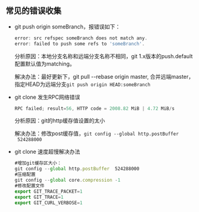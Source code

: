 ## 常见的错误收集

* git push origin someBranch，报错误如下：

  ```js
  error: src refspec someBranch does not match any.
  error: failed to push some refs to 'someBranch'.
  ```

  分析原因：本地分支名称和远端分支名称不相同，git 1.x版本的push.default配置默认值为matching。

  解决办法：最好更新下，git pull --rebase origin master, 合并远端master，指定HEAD为远端分支`git push origin HEAD:someBranch`

* git clone 发生RPC网络错误

  ```js
  RPC failed; result=56, HTTP code = 2008.82 MiB | 4.72 MiB/s
  ```

  分析原因：git的http缓存值设置的太小

  解决办法：修改post缓存值，`git config --global http.postBuffer  524288000`
    
* git clone 速度超慢解决办法

  ```js
  #增加git缓存区大小：
  git config --global http.postBuffer  524288000
  #压缩配置
  git config --global core.compression -1 
  #修改配置文件
  export GIT_TRACE_PACKET=1
  export GIT_TRACE=1
  export GIT_CURL_VERBOSE=1
  ```

